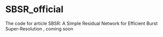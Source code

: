 # SBSR_official
The code for article SBSR: A Simple Residual Network for Efficient Burst Super-Resolution , coming soon

